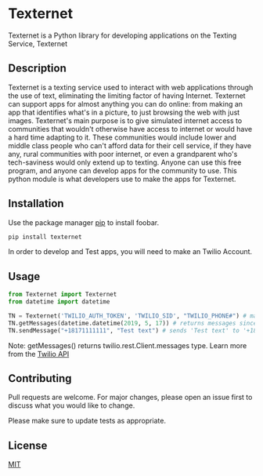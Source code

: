 # Texternet

Texternet is a Python library for developing applications on the Texting Service, Texternet

## Description

Texternet is a texting service used to interact with web applications through the use of text, eliminating the limiting factor of having Internet. Texternet can support apps for almost anything you can do online: from making an app that identifies what's in a picture, to just browsing the web with just images. Texternet's main purpose is to give simulated internet access to communities that wouldn't otherwise have access to internet or would have a hard time adapting to it. These communities would include lower and middle class people who can't afford data for their cell service, if they have any, rural communities with poor internet, or even a grandparent who's tech-saviness would only extend up to texting. Anyone can use this free program, and anyone can develop apps for the community to use. This python module is what developers use to make the apps for Texternet. 

## Installation

Use the package manager [pip](https://pip.pypa.io/en/stable/) to install foobar.

```bash
pip install texternet
```

In order to develop and Test apps, you will need to make an Twilio Account.

## Usage

```python
from Texternet import Texternet
from datetime import datetime

TN = Texternet('TWILIO_AUTH_TOKEN', 'TWILIO_SID', "TWILIO_PHONE#") # makes Texternet object
TN.getMessages(datetime.datetime(2019, 5, 17)) # returns messages since May 17, 2019
TN.sendMessage("+18171111111", "Test text") # sends 'Test text' to '+18171111111'
```

Note: getMessages() returns twilio.rest.Client.messages type. Learn more from the [Twilio API](https://www.twilio.com/docs/usage/api)

## Contributing
Pull requests are welcome. For major changes, please open an issue first to discuss what you would like to change.

Please make sure to update tests as appropriate.

## License
[MIT](https://choosealicense.com/licenses/mit/)